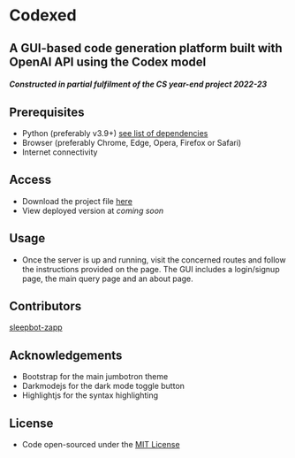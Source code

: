 # Codexed
## A GUI-based code generation platform built with OpenAI API using the Codex model
#### *Constructed in partial fulfilment of the CS year-end project 2022-23*

## Prerequisites
+ Python (preferably v3.9+) [see list of dependencies](requirements.txt)
+ Browser (preferably Chrome, Edge, Opera, Firefox or Safari)
+ Internet connectivity

## Access

+ Download the project file [here](https://github.com/SarboSarcar/Flask-CS-proj/archive/refs/heads/main.zip)
+ View deployed version at *coming soon*

## Usage
+ Once the server is up and running, visit the concerned routes and follow the instructions provided on the page. The GUI includes a login/signup page, the main query page and an about page.

## Contributors

[sleepbot-zapp](https://github.com/sleepbot-zapp)

## Acknowledgements

+ Bootstrap for the main jumbotron theme
+ Darkmodejs for the dark mode toggle button
+ Highlightjs for the syntax highlighting

## License

+ Code open-sourced under the [MIT License](LICENSE)


